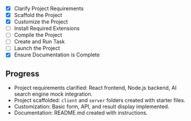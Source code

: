- [x] Clarify Project Requirements
- [x] Scaffold the Project
- [x] Customize the Project
- [ ] Install Required Extensions
- [ ] Compile the Project
- [ ] Create and Run Task
- [ ] Launch the Project
- [x] Ensure Documentation is Complete

## Progress
- Project requirements clarified: React frontend, Node.js backend, AI search engine mock integration.
- Project scaffolded: `client` and `server` folders created with starter files.
- Customization: Basic form, API, and result display implemented.
- Documentation: README.md created with instructions.
